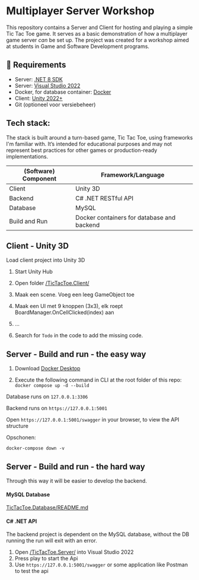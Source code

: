 # Multiplayer Server Workshop

This repository contains a Server and Client for hosting and playing a simple Tic Tac Toe game. It serves as a basic demonstration of how a multiplayer game server _can_ be set up. The project was created for a workshop aimed at students in Game and Software Development programs.

## 🔧 Requirements

- Server: [.NET 8 SDK](https://dotnet.microsoft.com/en-us/download)
- Server: [Visual Studio 2022](https://visualstudio.microsoft.com/downloads/)
- Docker, for database container: [Docker](https://www.docker.com/)
- Client: [Unity 2022+](https://unity.com/)
- Git (optioneel voor versiebeheer)

## Tech stack:

The stack is built around a turn-based game, Tic Tac Toe, using frameworks I'm familiar with. It’s intended for educational purposes and may not represent best practices for other games or production-ready implementations.

| (Software) Component | Framework/Language |
| -------------------- | ------------------ |
| Client               | Unity 3D           | 
| Backend              | C# .NET RESTful API |
| Database             | MySQL              | 
| Build and Run        | Docker containers for database and backend |

## Client - Unity 3D

Load client project into Unity 3D

1. Start Unity Hub

2. Open folder [/TicTacToe.Client/](TicTacToe.Client)  

3. Maak een scene. Voeg een leeg GameObject toe

4. Maak een UI met 9 knoppen (3x3), elk roept BoardManager.OnCellClicked(index) aan

5.  ...

6.  Search for `Todo` in the code to add the missing code.

## Server - Build and run - the easy way

1. Download [Docker Desktop](https://www.docker.com/products/docker-desktop/)

2. Execute the following command in CLI at the root folder of this repo: `docker compose up -d --build`

Database runs on `127.0.0.1:3306`

Backend runs on `https://127.0.0.1:5001`

Open `https://127.0.0.1:5001/swagger` in your browser, to view the API structure

Opschonen:

```
docker-compose down -v
```

## Server - Build and run - the hard way

Through this way it will be easier to develop the backend.

#### MySQL Database

[TicTacToe.Database/README.md](TicTacToe.Database/README.md)

#### C# .NET API

The backend project is dependent on the MySQL database, without the DB running the run will exit with an error.

1. Open [/TicTacToe.Server/](TicTacToe.Server) into Visual Studio 2022
2. Press play to start the Api
3. Use `https://127.0.0.1:5001/swagger` or some application like Postman to test the api
